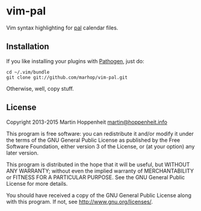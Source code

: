 # vim-pal

Vim syntax highlighting for [pal] calendar files.

[pal]: http://palcal.sourceforge.net

## Installation

If you like installing your plugins with [Pathogen], just do:

    cd ~/.vim/bundle
    git clone git://github.com/marhop/vim-pal.git

Otherwise, well, copy stuff.

[Pathogen]: https://github.com/tpope/vim-pathogen

## License

Copyright 2013-2015 Martin Hoppenheit <martin@hoppenheit.info>

This program is free software: you can redistribute it and/or modify it under
the terms of the GNU General Public License as published by the Free Software
Foundation, either version 3 of the License, or (at your option) any later
version.

This program is distributed in the hope that it will be useful, but WITHOUT
ANY WARRANTY; without even the implied warranty of MERCHANTABILITY or FITNESS
FOR A PARTICULAR PURPOSE.  See the GNU General Public License for more
details.

You should have received a copy of the GNU General Public License along with
this program.  If not, see <http://www.gnu.org/licenses/>.
